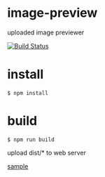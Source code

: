 # image-preview
uploaded image previewer

[![Build Status](https://travis-ci.org/piroz/image-preview.svg?branch=master)](https://travis-ci.org/piroz/image-preview)

# install

```
$ npm install
```

# build

```
$ npm run build
```

upload dist/* to web server

[sample](https://piroz.github.io/image-preview)